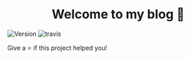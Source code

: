 <h1 align="center">Welcome to my blog 👋</h1>

![Version](https://img.shields.io/badge/version-1.0.0-blue.svg?cacheSeconds=2592000)
![travis](https://api.travis-ci.com/guygubaby/blog.svg?branch=master)




Give a ⭐️ if this project helped you!
